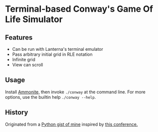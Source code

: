 # Terminal-based Conway's Game Of Life Simulator
## Features
- Can be run with Lanterna's terminal emulator
- Pass arbitrary initial grid in RLE notation
- Infinite grid
- View can scroll
## Usage
Install [Ammonite,](https://ammonite.io/) then invoke `./conway` at the command line. For more options, use the builtin help `./conway --help`.
## History
Originated from a [Python gist of mine](https://gist.github.com/bbjubjub2494/95799b35e2d3aac54cdd0e4a7c8d2037) inspired by [this conference.](https://youtu.be/o9pEzgHorH0?t=1032)
